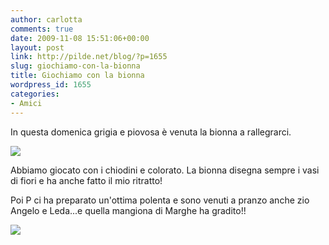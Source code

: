 ```yaml
---
author: carlotta
comments: true
date: 2009-11-08 15:51:06+00:00
layout: post
link: http://pilde.net/blog/?p=1655
slug: giochiamo-con-la-bionna
title: Giochiamo con la bionna
wordpress_id: 1655
categories:
- Amici
---
```


In questa domenica grigia e piovosa è venuta la bionna a rallegrarci.

![](http://pilde.net/blog/wp-content/uploads/2009/11/bionna.jpg)




Abbiamo giocato con i chiodini e colorato. La bionna disegna sempre i vasi di fiori e ha anche fatto il mio ritratto!

Poi P ci ha preparato un'ottima polenta e sono venuti a pranzo anche zio Angelo e Leda...e quella mangiona di Marghe ha gradito!!

![](http://pilde.net/blog/wp-content/uploads/2009/11/angelo.jpg)



